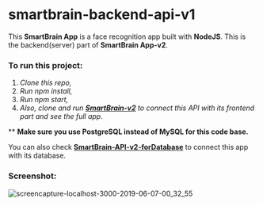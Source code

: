 # smartbrain-backend-api-v1

This **SmartBrain App** is a face recognition app built with **NodeJS**. This is the backend(server) part of **SmartBrain App-v2**.

### To run this project:

1. *Clone this repo,*
2. *Run npm install,*
3. *Run npm start,*
4. *Also, clone and run **[SmartBrain-v2](https://github.com/MalihaKabir/SmartBrain-v2)** to connect this API with its frontend part and see the full app*.

** **Make sure you use PostgreSQL instead of MySQL for this code base.**

You can also check **[SmartBrain-API-v2-forDatabase](https://github.com/MalihaKabir/SmartBrain-API-v2-forDatabase)** to connect this app with its database.

### Screenshot:

![screencapture-localhost-3000-2019-06-07-00_32_55](https://user-images.githubusercontent.com/43598622/59057513-5acb1a80-88bc-11e9-82be-9efc010a4814.jpg)

